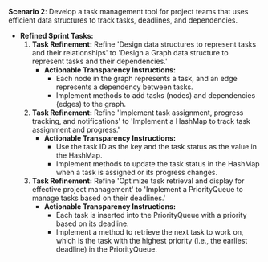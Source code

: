 **Scenario 2**: Develop a task management tool for project teams that uses efficient data structures to track tasks, deadlines, and dependencies.

- **Refined Sprint Tasks:**
    1. **Task Refinement:** Refine 'Design data structures to represent tasks and their relationships' to 'Design a Graph data structure to represent tasks and their dependencies.'
        - **Actionable Transparency Instructions:**
            - Each node in the graph represents a task, and an edge represents a dependency between tasks.
            - Implement methods to add tasks (nodes) and dependencies (edges) to the graph.
    2. **Task Refinement:** Refine 'Implement task assignment, progress tracking, and notifications' to 'Implement a HashMap to track task assignment and progress.'
        - **Actionable Transparency Instructions:**
            - Use the task ID as the key and the task status as the value in the HashMap.
            - Implement methods to update the task status in the HashMap when a task is assigned or its progress changes.
    3. **Task Refinement:** Refine 'Optimize task retrieval and display for effective project management' to 'Implement a PriorityQueue to manage tasks based on their deadlines.'
        - **Actionable Transparency Instructions:**
            - Each task is inserted into the PriorityQueue with a priority based on its deadline.
            - Implement a method to retrieve the next task to work on, which is the task with the highest priority (i.e., the earliest deadline) in the PriorityQueue.